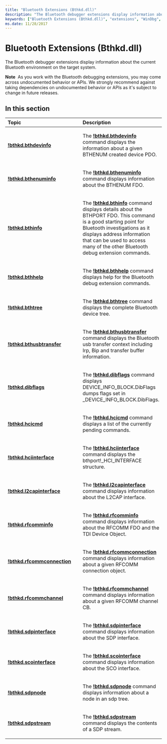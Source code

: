 ```yaml
---
title: "Bluetooth Extensions (Bthkd.dll)"
description: "The Bluetooth debugger extensions display information about the current Bluetooth environment on the target system."
keywords: ["Bluetooth Extensions (Bthkd.dll)", "extensions", "WinDbg", "Windows Debugging"]
ms.date: 11/28/2017
---
```


# Bluetooth Extensions (Bthkd.dll)


The Bluetooth debugger extensions display information about the current Bluetooth environment on the target system.

**Note**  As you work with the Bluetooth debugging extensions, you may come across undocumented behavior or APIs. We strongly recommend against taking dependencies on undocumented behavior or APIs as it's subject to change in future releases.

 

## <span id="in_this_section"></span>In this section


<table>
<colgroup>
<col width="50%" />
<col width="50%" />
</colgroup>
<thead>
<tr class="header">
<th align="left">Topic</th>
<th align="left">Description</th>
</tr>
</thead>
<tbody>
<tr class="odd">
<td align="left"><p><strong><a href="-bthkd-bthdevinfo.md" data-raw-source="[!bthkd.bthdevinfo](-bthkd-bthdevinfo.md)">!bthkd.bthdevinfo</a></strong></p></td>
<td align="left"><p>The <strong><a href="-bthkd-bthdevinfo.md" data-raw-source="[!bthkd.bthdevinfo](-bthkd-bthdevinfo.md)">!bthkd.bthdevinfo</a></strong> command displays the information about a given BTHENUM created device PDO.</p></td>
</tr>
<tr class="even">
<td align="left"><p><strong><a href="-bthkd-bthenuminfo.md" data-raw-source="[!bthkd.bthenuminfo](-bthkd-bthenuminfo.md)">!bthkd.bthenuminfo</a></strong></p></td>
<td align="left"><p>The <strong><a href="-bthkd-bthenuminfo.md" data-raw-source="[!bthkd.bthenuminfo](-bthkd-bthenuminfo.md)">!bthkd.bthenuminfo</a></strong> command displays information about the BTHENUM FDO.</p></td>
</tr>
<tr class="odd">
<td align="left"><p><strong><a href="-bthkd-bthinfo-.md" data-raw-source="[!bthkd.bthinfo](-bthkd-bthinfo-.md)">!bthkd.bthinfo</a></strong></p></td>
<td align="left"><p>The <strong><a href="-bthkd-bthinfo-.md" data-raw-source="[!bthkd.bthinfo](-bthkd-bthinfo-.md)">!bthkd.bthinfo</a></strong> command displays details about the BTHPORT FDO. This command is a good starting point for Bluetooth investigations as it displays address information that can be used to access many of the other Bluetooth debug extension commands.</p></td>
</tr>
<tr class="even">
<td align="left"><p><strong><a href="-bthkd-bthhelp.md" data-raw-source="[!bthkd.bthhelp](-bthkd-bthhelp.md)">!bthkd.bthhelp</a></strong></p></td>
<td align="left"><p>The <strong><a href="-bthkd-bthhelp.md" data-raw-source="[!bthkd.bthhelp](-bthkd-bthhelp.md)">!bthkd.bthhelp</a></strong> command displays help for the Bluetooth debug extension commands.</p></td>
</tr>
<tr class="odd">
<td align="left"><p><strong><a href="-bthkd-bthtree.md" data-raw-source="[!bthkd.bthtree](-bthkd-bthtree.md)">!bthkd.bthtree</a></strong></p></td>
<td align="left"><p>The <strong><a href="-bthkd-bthtree.md" data-raw-source="[!bthkd.bthtree](-bthkd-bthtree.md)">!bthkd.bthtree</a></strong> command displays the complete Bluetooth device tree.</p></td>
</tr>
<tr class="even">
<td align="left"><p><strong><a href="-bthkd-bthusbtransfer.md" data-raw-source="[!bthkd.bthusbtransfer](-bthkd-bthusbtransfer.md)">!bthkd.bthusbtransfer</a></strong></p></td>
<td align="left"><p>The <strong><a href="-bthkd-bthusbtransfer.md" data-raw-source="[!bthkd.bthusbtransfer](-bthkd-bthusbtransfer.md)">!bthkd.bthusbtransfer</a></strong> command displays the Bluetooth usb transfer context including Irp, Bip and transfer buffer information.</p></td>
</tr>
<tr class="odd">
<td align="left"><p><strong><a href="-bthkd-dibflags.md" data-raw-source="[!bthkd.dibflags](-bthkd-dibflags.md)">!bthkd.dibflags</a></strong></p></td>
<td align="left"><p>The <strong><a href="-bthkd-dibflags.md" data-raw-source="[!bthkd.dibflags](-bthkd-dibflags.md)">!bthkd.dibflags</a></strong> command displays DEVICE_INFO_BLOCK.DibFlags dumps flags set in _DEVICE_INFO_BLOCK.DibFlags.</p></td>
</tr>
<tr class="even">
<td align="left"><p><strong><a href="-bthkd-hcicmd.md" data-raw-source="[!bthkd.hcicmd](-bthkd-hcicmd.md)">!bthkd.hcicmd</a></strong></p></td>
<td align="left"><p>The <strong><a href="-bthkd-hcicmd.md" data-raw-source="[!bthkd.hcicmd](-bthkd-hcicmd.md)">!bthkd.hcicmd</a></strong> command displays a list of the currently pending commands.</p></td>
</tr>
<tr class="odd">
<td align="left"><p><strong><a href="-bthkd-hciinterface.md" data-raw-source="[!bthkd.hciinterface](-bthkd-hciinterface.md)">!bthkd.hciinterface</a></strong></p></td>
<td align="left"><p>The <strong><a href="-bthkd-hciinterface.md" data-raw-source="[!bthkd.hciinterface](-bthkd-hciinterface.md)">!bthkd.hciinterface</a></strong> command displays the bthport!_HCI_INTERFACE structure.</p></td>
</tr>
<tr class="even">
<td align="left"><p><strong><a href="-bthkd-l2capinterface-.md" data-raw-source="[!bthkd.l2capinterface](-bthkd-l2capinterface-.md)">!bthkd.l2capinterface</a></strong></p></td>
<td align="left"><p>The <strong><a href="-bthkd-l2capinterface-.md" data-raw-source="[!bthkd.l2capinterface](-bthkd-l2capinterface-.md)">!bthkd.l2capinterface</a></strong> command displays information about the L2CAP interface.</p></td>
</tr>
<tr class="odd">
<td align="left"><p><strong><a href="-bthkd-rfcomminfo.md" data-raw-source="[!bthkd.rfcomminfo](-bthkd-rfcomminfo.md)">!bthkd.rfcomminfo</a></strong></p></td>
<td align="left"><p>The <strong><a href="-bthkd-rfcomminfo.md" data-raw-source="[!bthkd.rfcomminfo](-bthkd-rfcomminfo.md)">!bthkd.rfcomminfo</a></strong> command displays information about the RFCOMM FDO and the TDI Device Object.</p></td>
</tr>
<tr class="even">
<td align="left"><p><strong><a href="-bthkd-rfcommconnection.md" data-raw-source="[!bthkd.rfcommconnection](-bthkd-rfcommconnection.md)">!bthkd.rfcommconnection</a></strong></p></td>
<td align="left"><p>The <strong><a href="-bthkd-rfcommconnection.md" data-raw-source="[!bthkd.rfcommconnection](-bthkd-rfcommconnection.md)">!bthkd.rfcommconnection</a></strong> command displays information about a given RFCOMM connection object.</p></td>
</tr>
<tr class="odd">
<td align="left"><p><strong><a href="-bthkd-rfcommchannel.md" data-raw-source="[!bthkd.rfcommchannel](-bthkd-rfcommchannel.md)">!bthkd.rfcommchannel</a></strong></p></td>
<td align="left"><p>The <strong><a href="-bthkd-rfcommchannel.md" data-raw-source="[!bthkd.rfcommchannel](-bthkd-rfcommchannel.md)">!bthkd.rfcommchannel</a></strong> command displays information about a given RFCOMM channel CB.</p></td>
</tr>
<tr class="even">
<td align="left"><p><strong><a href="-bthkd-sdpinterface.md" data-raw-source="[!bthkd.sdpinterface](-bthkd-sdpinterface.md)">!bthkd.sdpinterface</a></strong></p></td>
<td align="left"><p>The <strong><a href="-bthkd-sdpinterface.md" data-raw-source="[!bthkd.sdpinterface](-bthkd-sdpinterface.md)">!bthkd.sdpinterface</a></strong> command displays information about the SDP interface.</p></td>
</tr>
<tr class="odd">
<td align="left"><p><strong><a href="-bthkd-scointerface-.md" data-raw-source="[!bthkd.scointerface](-bthkd-scointerface-.md)">!bthkd.scointerface</a></strong></p></td>
<td align="left"><p>The <strong><a href="-bthkd-scointerface-.md" data-raw-source="[!bthkd.scointerface](-bthkd-scointerface-.md)">!bthkd.scointerface</a></strong> command displays information about the SCO interface.</p></td>
</tr>
<tr class="even">
<td align="left"><p><strong><a href="-bthkd-sdpnode.md" data-raw-source="[!bthkd.sdpnode](-bthkd-sdpnode.md)">!bthkd.sdpnode</a></strong></p></td>
<td align="left"><p>The <strong><a href="-bthkd-sdpnode.md" data-raw-source="[!bthkd.sdpnode](-bthkd-sdpnode.md)">!bthkd.sdpnode</a></strong> command displays information about a node in an sdp tree.</p></td>
</tr>
<tr class="odd">
<td align="left"><p><strong><a href="-bthkd-sdpstream.md" data-raw-source="[!bthkd.sdpstream](-bthkd-sdpstream.md)">!bthkd.sdpstream</a></strong></p></td>
<td align="left"><p>The <strong><a href="-bthkd-sdpstream.md" data-raw-source="[!bthkd.sdpstream](-bthkd-sdpstream.md)">!bthkd.sdpstream</a></strong> command displays the contents of a SDP stream.</p></td>
</tr>
</tbody>
</table>

 

